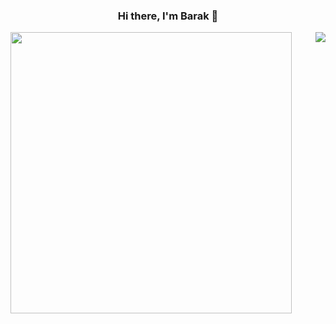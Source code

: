 
<h3 align="center">Hi there, I'm Barak 👋</h3>

<a href="https://github.com/anuraghazra/convoychat">
  <img width="450" align="left" src="https://github-readme-stats.vercel.app/api?username=bsharabi&show_icons=true&layout=compact&line_height=20&card_width=30&theme=radical" />

</a>

<!-- ![Barak's GitHub stats](https://github-readme-stats.vercel.app/api?username=bsharabi&show_icons=true&theme=radical)
 -->
<a href="https://github.com/anuraghazra/github-readme-stats">
  <img  align="right" src="https://github-readme-stats.vercel.app/api/top-langs/?username=bsharabi&layout=compact&langs_count=6&exclude_repo=ML_learning&theme=radical" />
</a>

<!-- [![Barak's wakatime stats](https://github-readme-stats.vercel.app/api/wakatime?username=willianrod&theme=radical)](https://github.com/anuraghazra/github-readme-stats)
 -->
<!--
**bsharabi/bsharabi** is a ✨ _special_ ✨ repository because its `README.md` (this file) appears on your GitHub profile.

Here are some ideas to get you started:

- 🔭 I’m currently working on ...
- 🌱 I’m currently learning ...
- 👯 I’m looking to collaborate on ...
- 🤔 I’m looking for help with ...
- 💬 Ask me about ...
- 📫 How to reach me: ...
- 😄 Pronouns: ...
- ⚡ Fun fact: ...
-->
